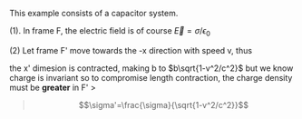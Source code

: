 This example consists of a capacitor system.

(1). In frame F, the electric field is of course $\vec{E}=\sigma/\epsilon_0$

(2) Let frame F' move towards the -x direction with speed v, thus

the x' dimesion is contracted, making b to $b\sqrt{1-v^2/c^2}$
but we know charge is invariant so to compromise length contraction, the charge density must be **greater** in F' >

>$$\sigma'=\frac{\sigma}{\sqrt{1-v^2/c^2}}$$

